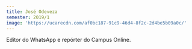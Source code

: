 ```yaml
---
title: José Odeveza
semester: 2019/1
image: 'https://ucarecdn.com/af0bc187-91c9-46d4-8f2c-2d4be5b09a0c/'
---
```

Editor do WhatsApp e repórter do Campus Online.
